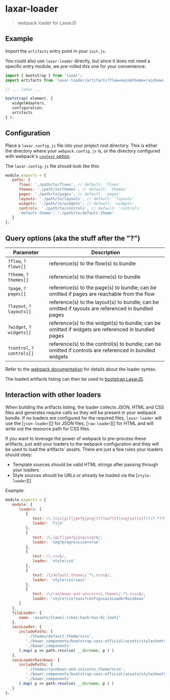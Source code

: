 # laxar-loader

> webpack loader for LaxarJS

## Example

Import the `artifacts` entry point in your `init.js`.

You could also use `laxar-loader` directly, but since it does not need a specific entry
module, we pre-rolled this one for your convenience:

```js
import { bootstrap } from 'laxar';
import artifacts from 'laxar-loader/artifacts?flow=main&theme=rainbows-and-unicorns';

// ... later ...

bootstrap( element, {
   widgetAdapters,
   configuration,
   artifacts
} );
```

## Configuration

Place a `laxar.config.js` file into your project root directory.
This is either the directory where your `webpack.config.js` is, or the directory configured
with webpack's [`context` option][webpack-context].

The `laxar.config.js` file should look like this:

```js
module.exports = {
   paths: {
      flows: './path/to/flows', // default: 'flows'
      themes: './path/to/themes', // default: 'themes'
      pages: './path/to/pages', // default: 'pages'
      layouts: './path/to/layouts', // default: 'layouts'
      widgets: './path/to/widgets', // default: 'widgets'
      controls: './path/to/controls', // default: 'controls'
      'default-theme': './path/to/default.theme'
   }
};
```

## Query options (aka the stuff after the "?")

| Parameter | Description |
| --------- | ----------- |
| `?flow`, `?flows[]` | reference(s) to the flow(s) to bundle |
| `?theme`, `?themes[]` | reference(s) to the theme(s) to bundle |
| `?page`, `?pages[]` | reference(s) to the page(s) to bundle; can be omitted if pages are reachable from the flow |
| `?layout`, `?layouts[]` | reference(s) to the layout(s) to bundle; can be omitted if layouts are referenced in bundled pages |
| `?widget`, `?widgets[]` | reference(s) to the widget(s) to bundle; can be omitted if widgets are referenced in bundled pages |
| `?control`, `?controls[]` | reference(s) to the control(s) to bundle; can be omitted if controls are referenced in bundled widgets |

Refer to the [webpack documentation][parse-query] for details about the loader syntax.

The loaded artifacts listing can then be used to [bootstrap LaxarJS][bootstrap].

## Interaction with other loaders

When building the artifacts listing, the loader collects JSON, HTML and CSS files and generates
require calls so they will be present in your webpack bundle. If no loaders are configured for the
required files, `laxar-loader` will use the [`json-loader`][] for JSON files, [`raw-loader`][] for HTML
and will write out the resource path for CSS files.

If you want to leverage the power of webpack to pre-process these artifacts, just add your loaders to
the webpack configuration and they will be used to load the artifacts' assets. There are just a few rules
your loaders should obey:

- Template sources should be valid HTML strings after passing through your loaders
- Style sources should be URLs or already be loaded via the [`style-loader`][]

Example:

```js
module.exports = {
   module: {
      loaders: [
         {
            test: /\.(css|gif|jpe?g|png|ttf|woff2?|svg|eot|otf)(\?.*)?$/,
            loader: 'file'
         },
         {
            test: /\.(gif|jpe?g|png|svg)$/,
            loader: 'img?progressive=true'
         },
         {
            test: /\.css$/,
            loader: 'style!css'
         },
         {
            test: /\/default.theme\/.*\.scss$/,
            loader: 'style!css!sass'
         },
         {
            test: /\/rainbows-and-unicorns\.theme\/.*\.scss$/,
            loader: 'style!css!sass?config=sassLoaderRainbows'
      ]
   },
   fileLoader: {
      name: 'assets/[name]-[sha1:hash:hex:6].[ext]'
   },
   sassLoader: {
      includePaths: [
         './themes/default.theme/scss',
         './bower_components/bootstrap-sass-official/assets/stylesheets',
         './bower_components'
      ].map( p => path.resolve( __dirname, p ) )
   },
   sassLoaderRainbows: {
      includePaths: [
         './themes/rainbows-and-unicorns.theme/scss',
         './bower_components/bootstrap-sass-official/assets/stylesheets',
         './bower_components'
      ].map( p => path.resolve( __dirname, p ) )
   }
};
```

[bootstrap]: https://github.com/LaxarJS/laxar
[parse-query]: https://github.com/webpack/loader-utils#parsequery
[webpack-context]: http://webpack.github.io/docs/configuration.html#context
